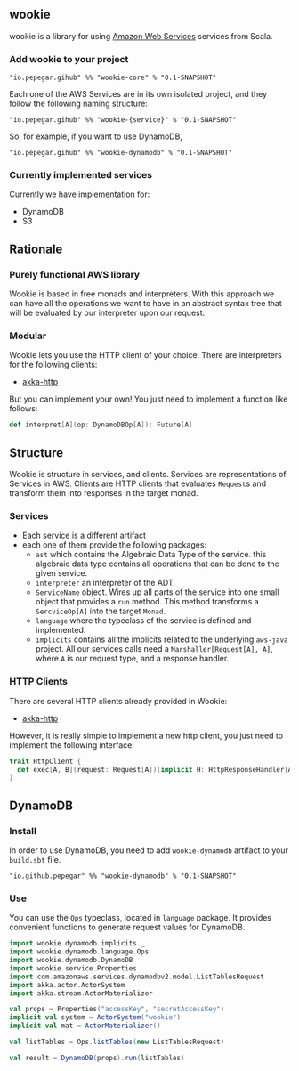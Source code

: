 

wookie
------

wookie is a library for using [Amazon Web Services](https://aws.amazon.com/es/)
services from Scala.


### Add wookie to your project

```
"io.pepegar.gihub" %% "wookie-core" % "0.1-SNAPSHOT"
```

Each one of the AWS Services are in its own isolated project, and they follow
the following naming structure:

```
"io.pepegar.gihub" %% "wookie-{service}" % "0.1-SNAPSHOT"
```

So, for example, if you want to use DynamoDB,

```
"io.pepegar.gihub" %% "wookie-dynamodb" % "0.1-SNAPSHOT"
```

### Currently implemented services

Currently we have implementation for:

* DynamoDB
* S3


Rationale
---------

### Purely functional AWS library
Wookie is based in free monads and interpreters.  With this approach we can have
all the operations we want to have in an abstract syntax tree that will be
evaluated by our interpreter upon our request.

### Modular
Wookie lets you use the HTTP client of your choice. There are interpreters for
the following clients:

- [akka-http][akka-http]

But you can implement your own! You just need to implement a function like
follows:

```scala
def interpret[A](op: DynamoDBOp[A]): Future[A]
```

[akka-http]: https://akka.io


Structure
---------

Wookie is structure in services, and clients.  Services are representations of
Services in AWS.  Clients are HTTP clients that evaluates `Request`s and
transform them into responses in the target monad.

### Services

* Each service is a different artifact
* each one of them provide the following packages:
  * `ast` which contains the Algebraic Data Type of the service. this algebraic
  data type contains all operations that can be done to the given service.
  * `interpreter` an interpreter of the ADT.
  * `ServiceName` object.  Wires up all parts of the service into one small
  object that provides a `run` method.  This method transforms a `SercviceOp[A]`
  into the target `Monad`.
  * `language` where the typeclass of the service is defined and implemented.
  * `implicits` contains all the implicits related to the underlying `aws-java`
  project.  All our services calls need a `Marshaller[Request[A], A]`, where `A`
  is our request type, and a response handler.

### HTTP Clients

There are several HTTP clients already provided in Wookie:

* [akka-http](https://akka.io)

However, it is really simple to implement a new http client, you just need to
implement the following interface:

```scala
trait HttpClient {
  def exec[A, B](request: Request[A])(implicit H: HttpResponseHandler[AmazonWebServiceResponse[B]]): Future[B]
}
```



DynamoDB
--------

### Install
In order to use DynamoDB, you need to add `wookie-dynamodb` artifact to your
`build.sbt` file.

```
"io.github.pepegar" %% "wookie-dynamodb" % "0.1-SNAPSHOT"
```

### Use
You can use the `Ops` typeclass, located in `language` package.  It provides 
convenient functions to generate request values for DynamoDB.

```scala
import wookie.dynamodb.implicits._
import wookie.dynamodb.language.Ops
import wookie.dynamodb.DynamoDB
import wookie.service.Properties
import com.amazonaws.services.dynamodbv2.model.ListTablesRequest
import akka.actor.ActorSystem
import akka.stream.ActorMaterializer

val props = Properties("accessKey", "secretAccessKey")
implicit val system = ActorSystem("wookie")
implicit val mat = ActorMaterializer()

val listTables = Ops.listTables(new ListTablesRequest)

val result = DynamoDB(props).run(listTables)
```
